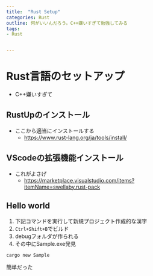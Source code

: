 ```yaml
---
title:  "Rust Setup"
categories: Rust
outline: 何がいいんだろう。C++嫌いすぎて勉強してみる
tags:
- Rust


---
```



# Rust言語のセットアップ

- C++嫌いすぎて

## RustUpのインストール

- ここから適当にインストールする
  - https://www.rust-lang.org/ja/tools/install/


## VScodeの拡張機能インストール

- これがよさげ
  - https://marketplace.visualstudio.com/items?itemName=swellaby.rust-pack

## Hello world

1. 下記コマンドを実行して新規プロジェクト作成的な漢字
2. `Ctrl+Shift+B`でビルド
3. debugフォルダが作られる
4. その中にSample.exe発見

```
cargo new Sample
```

簡単だった
